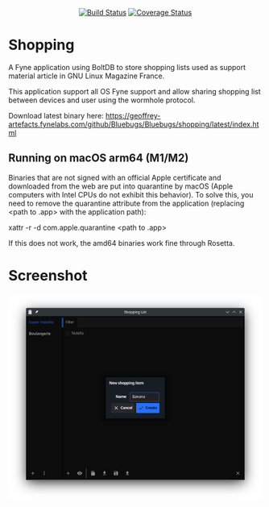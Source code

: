 <p align="center">
  <a href="https://github.com/Bluebugs/shopping/actions"><img src="https://github.com/Bluebugs/shopping/workflows/Platform%20Tests/badge.svg" alt="Build Status" /></a>
  <a href='https://coveralls.io/github/Bluebugs/shopping?branch=main'><img src='https://coveralls.io/repos/github/Bluebugs/shopping/badge.svg?branch=main' alt='Coverage Status' /></a>
</p>

# Shopping
A Fyne application using BoltDB to store shopping lists used as support material article in GNU Linux Magazine France.

This application support all OS Fyne support and allow sharing shopping list between devices and user using the wormhole protocol.

Download latest binary here: https://geoffrey-artefacts.fynelabs.com/github/Bluebugs/Bluebugs/shopping/latest/index.html

## Running on macOS arm64 (M1/M2)

Binaries that are not signed with an official Apple certificate and downloaded from the web are put into quarantine by macOS (Apple computers with Intel CPUs do not exhibit this behavior). To solve this, you need to remove the quarantine attribute from the application (replacing <path to .app> with the application path):

xattr -r -d com.apple.quarantine <path to .app>

If this does not work, the amd64 binaries work fine through Rosetta.

# Screenshot

![](assets/screenshot.png)
